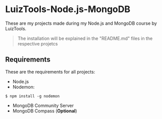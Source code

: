 # LuizTools-Node.js-MongoDB
These are my projects made during my Node.js and MongoDB course by LuizTools.

> The installation will be explained in the "README.md" files in the respective projetcs

## Requirements
These are the requirements for all projects:
- Node.js
- Nodemon:
```
$ npm install -g nodemon
```
- MongoDB Community Server
- MongoDB Compass (**Optional**)
